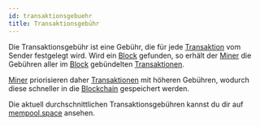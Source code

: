 ```yaml
---
id: transaktionsgebuehr
title: Transaktionsgebühr
---
```


Die Transaktionsgebühr ist eine Gebühr, die für jede [Transaktion](transaktion) vom Sender festgelegt wird. Wird ein [Block](../b/block) gefunden, so erhält der [Miner](../m/mining) die Gebühren aller im [Block](../b/block) gebündelten [Transaktionen](transaktion).

[Miner](../m/mining) priorisieren daher [Transaktionen](transaktion) mit höheren Gebühren, wodurch diese schneller in die [Blockchain](../b/blockchain) gespeichert werden.

Die aktuell durchschnittlichen Transaktionsgebühren kannst du dir auf [mempool.space](https://mempool.space) ansehen.
